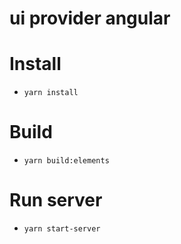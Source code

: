 # ui provider angular

# Install
- `yarn install`

# Build
- `yarn build:elements`

# Run server
- `yarn start-server`

